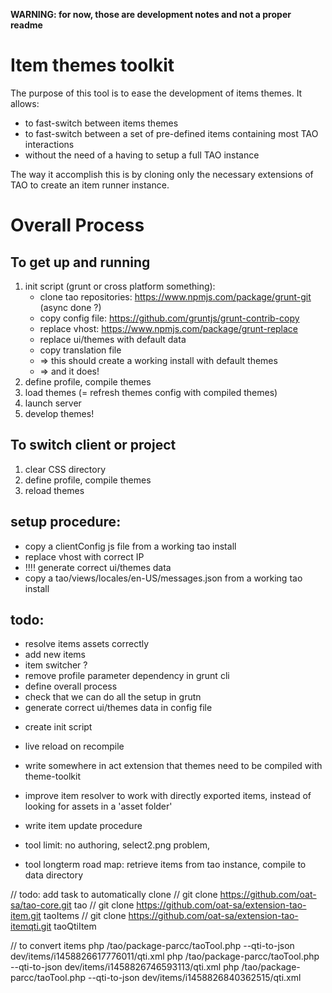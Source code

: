 **WARNING: for now, those are development notes and not a proper readme**

# Item themes toolkit
 
The purpose of this tool is to ease the development of items themes. It allows:
- to fast-switch between items themes
- to fast-switch between a set of pre-defined items containing most TAO interactions
- without the need of a having to setup a full TAO instance

The way it accomplish this is by cloning only the necessary extensions of TAO to create an item runner instance.

# Overall Process

## To get up and running

1. init script (grunt or cross platform something): 
    + clone tao repositories: https://www.npmjs.com/package/grunt-git (async done ?)
    + copy config file: https://github.com/gruntjs/grunt-contrib-copy
    + replace vhost: https://www.npmjs.com/package/grunt-replace
    + replace ui/themes with default data
    + copy translation file
    + => this should create a working install with default themes
    + => and it does!
2. define profile, compile themes
3. load themes (= refresh themes config with compiled themes)
4. launch server
5. develop themes!

## To switch client or project

1. clear CSS directory
2. define profile, compile themes
3. reload themes

setup procedure:
----------------
- copy a clientConfig js file from a working tao install
- replace vhost with correct IP
- !!!! generate correct ui/themes data 
- copy a tao/views/locales/en-US/messages.json from a working tao install

todo:
-----
+ resolve items assets correctly
+ add new items
+ item switcher ?
+ remove profile parameter dependency in grunt cli
+ define overall process
+ check that we can do all the setup in grutn
+ generate correct ui/themes data in config file
 
* create init script
 
- live reload on recompile
- write somewhere in act extension that themes need to be compiled with theme-toolkit
- improve item resolver to work with directly exported items, instead of looking for assets in a 'asset folder'
- write item update procedure

- tool limit: no authoring, select2.png problem,  
- tool longterm road map: retrieve items from tao instance, compile to data directory


// todo: add task to automatically clone
// git clone https://github.com/oat-sa/tao-core.git tao
// git clone https://github.com/oat-sa/extension-tao-item.git taoItems
// git clone https://github.com/oat-sa/extension-tao-itemqti.git taoQtiItem

// to convert items
php /tao/package-parcc/taoTool.php --qti-to-json dev/items/i1458826617776011/qti.xml
php /tao/package-parcc/taoTool.php --qti-to-json dev/items/i1458826746593113/qti.xml
php /tao/package-parcc/taoTool.php --qti-to-json dev/items/i1458826840362515/qti.xml


